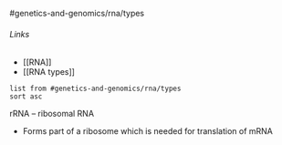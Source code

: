 #genetics-and-genomics/rna/types
###### Links
- [[RNA]]
- [[RNA types]]
```dataview
list from #genetics-and-genomics/rna/types
sort asc
```

rRNA – ribosomal RNA
- Forms part of a ribosome which is needed for translation of mRNA